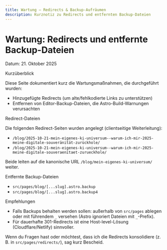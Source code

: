 ```yaml
---
title: Wartung — Redirects & Backup-Aufräumen
description: Kurznotiz zu Redirects und entfernten Backup-Dateien
---
```


# Wartung: Redirects und entfernte Backup-Dateien

Datum: 21. Oktober 2025

Kurzüberblick

Diese Seite dokumentiert kurz die Wartungsmaßnahmen, die durchgeführt wurden:

- Hinzugefügte Redirects (um alte/fehlkodierte Links zu unterstützen)
- Entfernen von Editor-Backup-Dateien, die Astro-Build-Warnungen verursachten

Redirect-Dateien

Die folgenden Redirect-Seiten wurden angelegt (clientseitige Weiterleitung):

- `/blog/2025-10-21-mein-eigenes-ki-universum--warum-ich-mir-2025-meine-digitale-souveränität-zurückhole/`
- `/blog/2025-10-21-mein-eigenes-ki-universum--warum-ich-mir-2025-meine-digitale-souveraenitaet-zurueckhole/`

Beide leiten auf die kanonische URL `/blog/mein-eigenes-ki-universum/` weiter.

Entfernte Backup-Dateien

- `src/pages/blog/[...slug].astro.backup`
- `src/pages/blog/[...slug].astro.backup4`

Empfehlungen

- Falls Backups behalten werden sollen: außerhalb von `src/pages` ablegen oder mit führendem `_` versehen (Astro ignoriert Dateien mit `_`-Prefix).
- Für dauerhafte 301-Redirects ist eine Host-level-Lösung (Cloudflare/Netlify) sinnvoller.

Wenn du Fragen hast oder möchtest, dass ich die Redirects konsolidiere (z. B. in `src/pages/redirects/`), sag kurz Bescheid.
